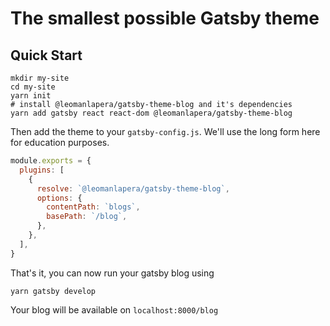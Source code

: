 # The smallest possible Gatsby theme

## Quick Start

```shell
mkdir my-site
cd my-site
yarn init
# install @leomanlapera/gatsby-theme-blog and it's dependencies
yarn add gatsby react react-dom @leomanlapera/gatsby-theme-blog
```

Then add the theme to your `gatsby-config.js`. We'll use the long form
here for education purposes.

```javascript
module.exports = {
  plugins: [
    {
      resolve: `@leomanlapera/gatsby-theme-blog`,
      options: {
        contentPath: `blogs`,
        basePath: `/blog`,
      },
    },
  ],
}
```

That's it, you can now run your gatsby blog using

```shell
yarn gatsby develop
```

Your blog will be available on `localhost:8000/blog`
